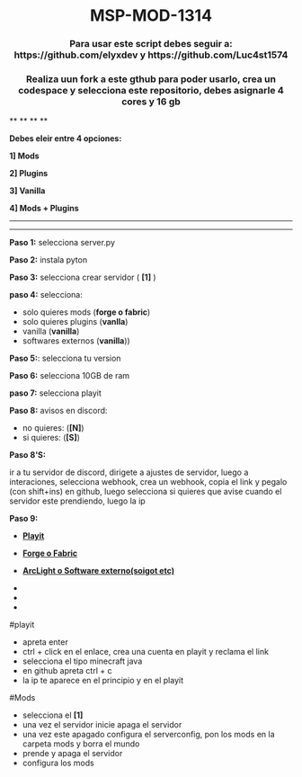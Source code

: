 <h1 align="center"> MSP-MOD-1314 </h1>
<h3 align="center"> Para usar este script debes seguir a: https://github.com/elyxdev y https://github.com/Luc4st1574 </h3>

<h3 align="center"> Realiza uun fork a este gthub para poder usarlo, crea un codespace y selecciona este repositorio, debes asignarle 4 cores y 16 gb </h3>
** **
** **

**Debes eleir entre 4 opciones:**

**1] Mods**

**2] Plugins**

**3] Vanilla**

**4] Mods + Plugins**
** **
** **

**Paso 1:** selecciona server.py

**Paso 2:** instala pyton

**Paso 3:** selecciona crear servidor ( **[1]** )

**paso 4:** selecciona:

- solo quieres mods (**forge o fabric**)
- solo quieres plugins (**vanlla**)
- vanilla (**vanilla**)
- softwares externos (**vanilla**))

**Paso 5:**: selecciona tu version

**Paso 6:** selecciona 10GB de ram

**paso 7:** selecciona playit

**Paso 8:** avisos en discord:

- no quieres: (**[N]**)
- si quieres: (**[S]**)

**Paso 8'S:**

ir a tu servidor de discord, dirigete a ajustes de servidor, luego a interaciones, selecciona webhook, crea un webhook, copia el link y pegalo (con shift+ins) en github, luego selecciona si quieres que avise cuando el servidor este prendiendo, luego la ip

**Paso 9:**

* [**Playit**](#playit)

* [**Forge o Fabric**](#Mods)

* [**ArcLight o Software externo(soigot etc)**](#software)

*

*

*
#playit
- apreta enter
- ctrl + click en el enlace, crea una cuenta en playit y reclama el link
- selecciona el tipo minecraft java
- en github apreta ctrl + c
- la ip te aparece en el principio y en el playit

#Mods
- selecciona el **[1]**
- una vez el servidor inicie apaga el servidor
- una vez este apagado configura el serverconfig, pon los mods en la carpeta mods y borra el mundo
- prende y apaga el servidor
- configura los mods

